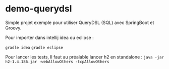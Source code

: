 # demo-querydsl

Simple projet exemple pour utiliser QueryDSL (SQL) avec SpringBoot et Groovy.

Pour importer dans intellij idea ou eclipse :

`gradle idea`
`gradle eclipse`

Pour lancer les tests, ll faut au préalable lancer h2 en standalone :
`java -jar h2-1.4.186.jar -webAllowOthers -tcpAllowOthers`


